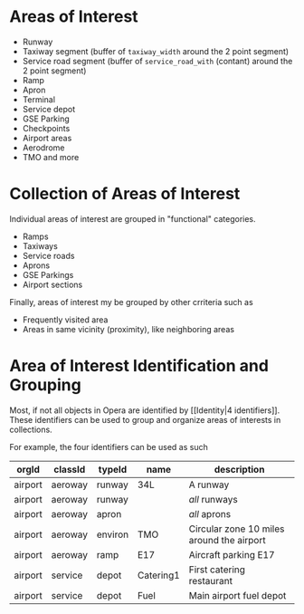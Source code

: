 
# Areas of Interest


- Runway
- Taxiway segment (buffer of `taxiway_width`  around the 2 point segment)
- Service road segment  (buffer of `service_road_with` (contant) around the 2 point segment)
- Ramp
- Apron
- Terminal
- Service depot
- GSE Parking
- Checkpoints
- Airport areas
- Aerodrome
- TMO and more

# Collection of Areas of Interest

Individual areas of interest are grouped in "functional" categories.
- Ramps
- Taxiways
- Service roads
- Aprons
- GSE Parkings
- Airport sections

Finally, areas of interest my be grouped by other crriteria such as
- Frequently visited area
- Areas in same vicinity (proximity), like neighboring areas

# Area of Interest Identification and Grouping
Most, if not all objects in Opera are identified by [[Identity|4 identifiers]]. These identifiers can be used to group and organize areas of interests in collections.

For example, the four identifiers can be used as such

| orgId   | classId | typeId  | name      | description                               |
| ------- | ------- | ------- | --------- | ----------------------------------------- |
| airport | aeroway | runway  | 34L       | A runway                                  |
| airport | aeroway | runway  |           | *all* runways                             |
| airport | aeroway | apron   |           | *all* aprons                              |
| airport | aeroway | environ | TMO       | Circular zone 10 miles around the airport |
| airport | aeroway | ramp    | E17       | Aircraft parking E17                      |
| airport | service | depot   | Catering1 | First catering restaurant                |
| airport        |service         |depot         |Fuel           |Main airport fuel depot                                           |
